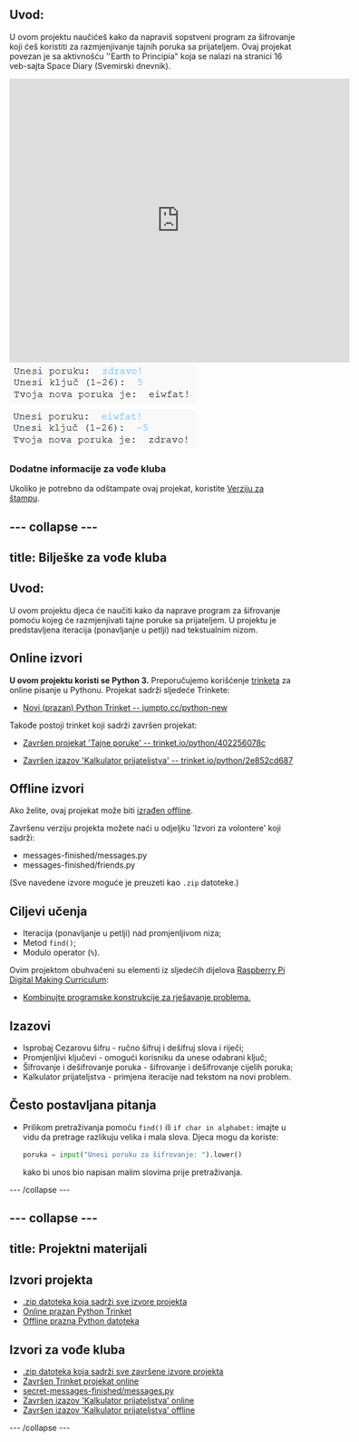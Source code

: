 ## Uvod:

U ovom projektu naučićeš kako da napraviš sopstveni program za šifrovanje koji ćeš koristiti za razmjenjivanje tajnih poruka sa prijateljem. Ovaj projekat povezan je sa aktivnošću ''Earth to Principia" koja se nalazi na stranici 16 veb-sajta Space Diary (Svemirski dnevnik).

<div class="trinket">
  <iframe src="https://trinket.io/embed/python/402256078c?outputOnly=true&start=result" width="600" height="500" frameborder="0" marginwidth="0" marginheight="0" allowfullscreen>
  </iframe>
  <img src="images/messages-finished.png">
</div>

### Dodatne informacije za vođe kluba

Ukoliko je potrebno da odštampate ovaj projekat, koristite [Verziju za štampu](https://projects.raspberrypi.org/en/projects/secret-messages/print).

## \--- collapse \---

## title: Bilješke za vođe kluba

## Uvod:

U ovom projektu djeca će naučiti kako da naprave program za šifrovanje pomoću kojeg će razmjenjivati tajne poruke sa prijateljem. U projektu je predstavljena iteracija (ponavljanje u petlji) nad tekstualnim nizom.

## Online izvori

**U ovom projektu koristi se Python 3.** Preporučujemo korišćenje [trinketa](https://trinket.io/) za online pisanje u Pythonu. Projekat sadrži sljedeće Trinkete:

* [Novi (prazan) Python Trinket -- jumpto.cc/python-new](http://jumpto.cc/python-new)

Takođe postoji trinket koji sadrži završen projekat:

* [Završen projekat 'Tajne poruke' -- trinket.io/python/402256078c](https://trinket.io/python/402256078c)

* [Završen izazov 'Kalkulator prijateljstva' -- trinket.io/python/2e852cd687](https://trinket.io/python/2e852cd687)

## Offline izvori

Ako želite, ovaj projekat može biti [izrađen offline](https://www.codeclubprojects.org/en-GB/resources/python-working-offline/).

Završenu verziju projekta možete naći u odjeljku 'Izvori za volontere' koji sadrži:

* messages-finished/messages.py
* messages-finished/friends.py

(Sve navedene izvore moguće je preuzeti kao `.zip` datoteke.)

## Ciljevi učenja

* Iteracija (ponavljanje u petlji) nad promjenljivom niza;
* Metod `find()`;
* Modulo operator (`%`).

Ovim projektom obuhvaćeni su elementi iz sljedećih dijelova [Raspberry Pi Digital Making Curriculum](http://rpf.io/curriculum):

* [Kombinujte programske konstrukcije za rješavanje problema.](https://www.raspberrypi.org/curriculum/programming/builder)

## Izazovi

* Isprobaj Cezarovu šifru - ručno šifruj i dešifruj slova i riječi;
* Promjenljivi ključevi - omogući korisniku da unese odabrani ključ;
* Šifrovanje i dešifrovanje poruka - šifrovanje i dešifrovanje cijelih poruka;
* Kalkulator prijateljstva - primjena iteracije nad tekstom na novi problem.

## Često postavljana pitanja

* Prilikom pretraživanja pomoću `find()` ili `if char in alphabet:` imajte u vidu da pretrage razlikuju velika i mala slova. Djeca mogu da koriste:
    
    ```python
    poruka = input("Unesi poruku za šifrovanje: ").lower()
    ```
    
    kako bi unos bio napisan malim slovima prije pretraživanja.

\--- /collapse \---

## \--- collapse \---

## title: Projektni materijali

## Izvori projekta

* [.zip datoteka koja sadrži sve izvore projekta](resources/secret-messages-project-resources.zip)
* [Online prazan Python Trinket](http://jumpto.cc/python-new)
* [Offline prazna Python datoteka](resources/new-new.py)

## Izvori za vođe kluba

* [.zip datoteka koja sadrži sve završene izvore projekta](resources/secret-messages-volunteer-resources.zip)
* [Završen Trinket projekat online](https://trinket.io/python/402256078c)
* [secret-messages-finished/messages.py](resources/secret-messages-finished-messages.py)
* [Završen izazov 'Kalkulator prijateljstva' online](https://trinket.io/python/2e852cd687)
* [Završen izazov 'Kalkulator prijateljstva' offline](resources/friendship-calculator-finished-friends.py)

\--- /collapse \---